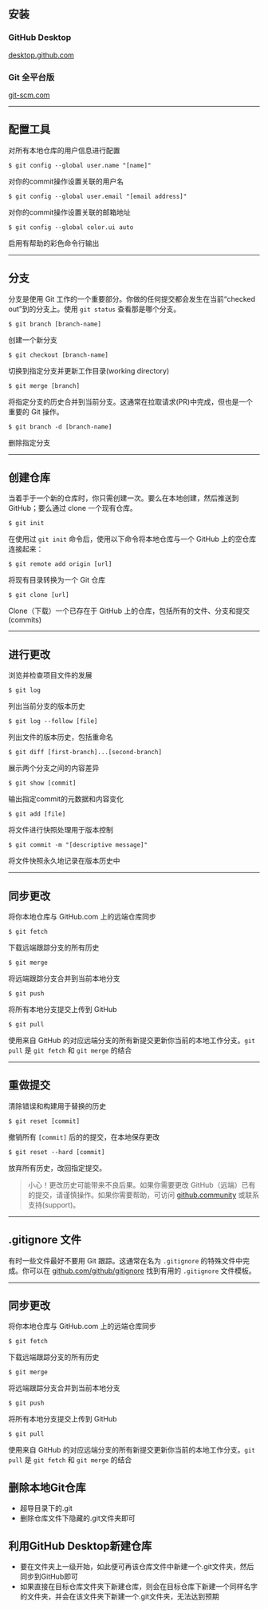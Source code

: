 ## 安装

### GitHub Desktop

[desktop.github.com](https://desktop.github.com/)

### Git 全平台版

[git-scm.com](https://git-scm.com/)

---

## 配置工具

对所有本地仓库的用户信息进行配置

```
$ git config --global user.name "[name]"
```

对你的commit操作设置关联的用户名

```
$ git config --global user.email "[email address]"
```

对你的commit操作设置关联的邮箱地址

```
$ git config --global color.ui auto
```

启用有帮助的彩色命令行输出

---

## 分支

分支是使用 Git 工作的一个重要部分。你做的任何提交都会发生在当前“checked out”到的分支上。使用 `git status` 查看那是哪个分支。

```
$ git branch [branch-name]
```

创建一个新分支

```
$ git checkout [branch-name]
```

切换到指定分支并更新工作目录(working directory)

```
$ git merge [branch]
```

将指定分支的历史合并到当前分支。这通常在拉取请求(PR)中完成，但也是一个重要的 Git 操作。

```
$ git branch -d [branch-name]
```

删除指定分支

---

## 创建仓库

当着手于一个新的仓库时，你只需创建一次。要么在本地创建，然后推送到 GitHub；要么通过 clone 一个现有仓库。

```
$ git init
```

在使用过 `git init` 命令后，使用以下命令将本地仓库与一个 GitHub 上的空仓库连接起来：

```
$ git remote add origin [url]
```

将现有目录转换为一个 Git 仓库

```
$ git clone [url]
```

Clone（下载）一个已存在于 GitHub 上的仓库，包括所有的文件、分支和提交(commits)

---

## 进行更改

浏览并检查项目文件的发展

```
$ git log
```

列出当前分支的版本历史

```
$ git log --follow [file]
```

列出文件的版本历史，包括重命名

```
$ git diff [first-branch]...[second-branch]
```

展示两个分支之间的内容差异

```
$ git show [commit]
```

输出指定commit的元数据和内容变化

```
$ git add [file]
```

将文件进行快照处理用于版本控制

```
$ git commit -m "[descriptive message]"
```

将文件快照永久地记录在版本历史中

---

## 同步更改

将你本地仓库与 GitHub.com 上的远端仓库同步

```
$ git fetch
```

下载远端跟踪分支的所有历史

```
$ git merge
```

将远端跟踪分支合并到当前本地分支

```
$ git push
```

将所有本地分支提交上传到 GitHub

```
$ git pull
```

使用来自 GitHub 的对应远端分支的所有新提交更新你当前的本地工作分支。`git pull` 是 `git fetch` 和 `git merge` 的结合

---

## 重做提交

清除错误和构建用于替换的历史

```
$ git reset [commit]
```

撤销所有 `[commit]` 后的的提交，在本地保存更改

```
$ git reset --hard [commit]
```

放弃所有历史，改回指定提交。

> 小心！更改历史可能带来不良后果。如果你需要更改 GitHub（远端）已有的提交，请谨慎操作。如果你需要帮助，可访问 [github.community](https://github.community/) 或联系支持(support)。

---

## .gitignore 文件

有时一些文件最好不要用 Git 跟踪。这通常在名为 `.gitignore` 的特殊文件中完成。你可以在 [github.com/github/gitignore](https://github.com/github/gitignore) 找到有用的 `.gitignore` 文件模板。

---

## 同步更改

将你本地仓库与 GitHub.com 上的远端仓库同步

```
$ git fetch
```

下载远端跟踪分支的所有历史

```
$ git merge
```

将远端跟踪分支合并到当前本地分支

```
$ git push
```

将所有本地分支提交上传到 GitHub

```
$ git pull
```

使用来自 GitHub 的对应远端分支的所有新提交更新你当前的本地工作分支。`git pull` 是 `git fetch` 和 `git merge` 的结合

## 删除本地Git仓库

- 超导目录下的.git
- 删除仓库文件下隐藏的.git文件夹即可

## 利用GitHub Desktop新建仓库

- 要在文件夹上一级开始，如此便可再该仓库文件中新建一个.git文件夹，然后同步到GitHub即可
- 如果直接在目标仓库文件夹下新建仓库，则会在目标仓库下新建一个同样名字的文件夹，并会在该文件夹下新建一个.git文件夹，无法达到预期